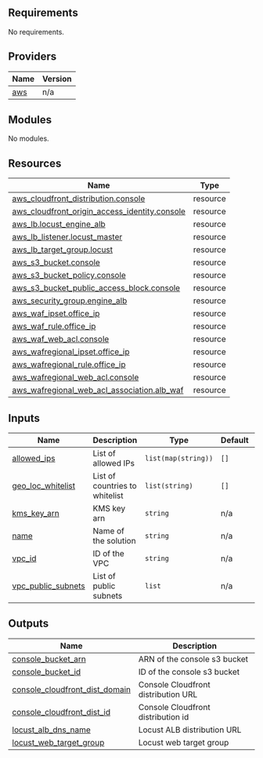 ## Requirements

No requirements.

## Providers

| Name | Version |
|------|---------|
| <a name="provider_aws"></a> [aws](#provider\_aws) | n/a |

## Modules

No modules.

## Resources

| Name | Type |
|------|------|
| [aws_cloudfront_distribution.console](https://registry.terraform.io/providers/hashicorp/aws/latest/docs/resources/cloudfront_distribution) | resource |
| [aws_cloudfront_origin_access_identity.console](https://registry.terraform.io/providers/hashicorp/aws/latest/docs/resources/cloudfront_origin_access_identity) | resource |
| [aws_lb.locust_engine_alb](https://registry.terraform.io/providers/hashicorp/aws/latest/docs/resources/lb) | resource |
| [aws_lb_listener.locust_master](https://registry.terraform.io/providers/hashicorp/aws/latest/docs/resources/lb_listener) | resource |
| [aws_lb_target_group.locust](https://registry.terraform.io/providers/hashicorp/aws/latest/docs/resources/lb_target_group) | resource |
| [aws_s3_bucket.console](https://registry.terraform.io/providers/hashicorp/aws/latest/docs/resources/s3_bucket) | resource |
| [aws_s3_bucket_policy.console](https://registry.terraform.io/providers/hashicorp/aws/latest/docs/resources/s3_bucket_policy) | resource |
| [aws_s3_bucket_public_access_block.console](https://registry.terraform.io/providers/hashicorp/aws/latest/docs/resources/s3_bucket_public_access_block) | resource |
| [aws_security_group.engine_alb](https://registry.terraform.io/providers/hashicorp/aws/latest/docs/resources/security_group) | resource |
| [aws_waf_ipset.office_ip](https://registry.terraform.io/providers/hashicorp/aws/latest/docs/resources/waf_ipset) | resource |
| [aws_waf_rule.office_ip](https://registry.terraform.io/providers/hashicorp/aws/latest/docs/resources/waf_rule) | resource |
| [aws_waf_web_acl.console](https://registry.terraform.io/providers/hashicorp/aws/latest/docs/resources/waf_web_acl) | resource |
| [aws_wafregional_ipset.office_ip](https://registry.terraform.io/providers/hashicorp/aws/latest/docs/resources/wafregional_ipset) | resource |
| [aws_wafregional_rule.office_ip](https://registry.terraform.io/providers/hashicorp/aws/latest/docs/resources/wafregional_rule) | resource |
| [aws_wafregional_web_acl.console](https://registry.terraform.io/providers/hashicorp/aws/latest/docs/resources/wafregional_web_acl) | resource |
| [aws_wafregional_web_acl_association.alb_waf](https://registry.terraform.io/providers/hashicorp/aws/latest/docs/resources/wafregional_web_acl_association) | resource |

## Inputs

| Name | Description | Type | Default | Required |
|------|-------------|------|---------|:--------:|
| <a name="input_allowed_ips"></a> [allowed\_ips](#input\_allowed\_ips) | List of allowed IPs | `list(map(string))` | `[]` | no |
| <a name="input_geo_loc_whitelist"></a> [geo\_loc\_whitelist](#input\_geo\_loc\_whitelist) | List of countries to whitelist | `list(string)` | `[]` | no |
| <a name="input_kms_key_arn"></a> [kms\_key\_arn](#input\_kms\_key\_arn) | KMS key arn | `string` | n/a | yes |
| <a name="input_name"></a> [name](#input\_name) | Name of the solution | `string` | n/a | yes |
| <a name="input_vpc_id"></a> [vpc\_id](#input\_vpc\_id) | ID of the VPC | `string` | n/a | yes |
| <a name="input_vpc_public_subnets"></a> [vpc\_public\_subnets](#input\_vpc\_public\_subnets) | List of public subnets | `list` | n/a | yes |

## Outputs

| Name | Description |
|------|-------------|
| <a name="output_console_bucket_arn"></a> [console\_bucket\_arn](#output\_console\_bucket\_arn) | ARN of the console s3 bucket |
| <a name="output_console_bucket_id"></a> [console\_bucket\_id](#output\_console\_bucket\_id) | ID of the console s3 bucket |
| <a name="output_console_cloudfront_dist_domain"></a> [console\_cloudfront\_dist\_domain](#output\_console\_cloudfront\_dist\_domain) | Console Cloudfront distribution URL |
| <a name="output_console_cloudfront_dist_id"></a> [console\_cloudfront\_dist\_id](#output\_console\_cloudfront\_dist\_id) | Console Cloudfront distribution id |
| <a name="output_locust_alb_dns_name"></a> [locust\_alb\_dns\_name](#output\_locust\_alb\_dns\_name) | Locust ALB distribution URL |
| <a name="output_locust_web_target_group"></a> [locust\_web\_target\_group](#output\_locust\_web\_target\_group) | Locust web target group |
